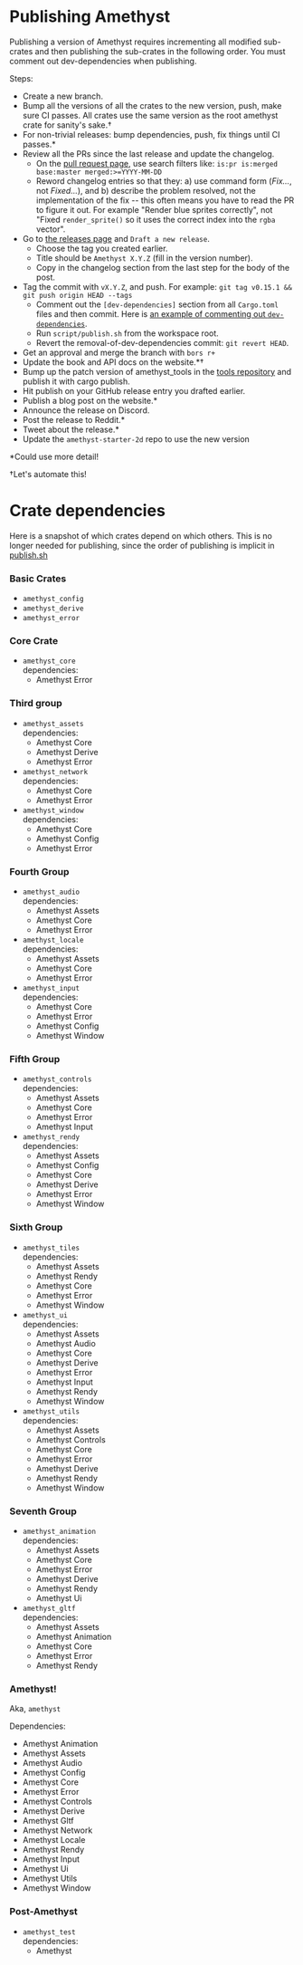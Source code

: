 # Publishing Amethyst

Publishing a version of Amethyst requires incrementing all modified sub-crates
and then publishing the sub-crates in the following order. You must comment out
dev-dependencies when publishing.

Steps:

- Create a new branch.
- Bump all the versions of all the crates to the new version, push, make sure CI passes.  All crates use the same version as the root amethyst crate for sanity's sake.†
- For non-trivial releases: bump dependencies, push, fix things until CI passes.*
- Review all the PRs since the last release and update the changelog.
  - On the [pull request page], use search filters like: `is:pr is:merged base:master merged:>=YYYY-MM-DD`
  - Reword changelog entries so that they: a) use command form (_Fix..._, not _Fixed..._), and b) describe the problem resolved, not the implementation of the fix -- this often means you have to read the PR to figure it out. For example "Render blue sprites correctly", not "Fixed `render_sprite()` so it uses the correct index into the `rgba` vector".
- Go to [the releases page] and `Draft a new release`.
  - Choose the tag you created earlier.
  - Title should be `Amethyst X.Y.Z` (fill in the version number).
  - Copy in the changelog section from the last step for the body of the post.
- Tag the commit with `vX.Y.Z`, and push.  For example: `git tag v0.15.1 && git push origin HEAD --tags`
  - Comment out the `[dev-dependencies]` section from all `Cargo.toml` files and then commit.  Here is [an example of commenting out `dev-dependencies`].
  - Run `script/publish.sh` from the workspace root.
  - Revert the removal-of-dev-dependencies commit: `git revert HEAD`.
- Get an approval and merge the branch with `bors r+`
- Update the book and API docs on the website.*†
- Bump up the patch version of amethyst_tools in the [tools repository] and publish it with cargo publish.
- Hit publish on your GitHub release entry you drafted earlier.
- Publish a blog post on the website.*
- Announce the release on Discord.
- Post the release to Reddit.*
- Tweet about the release.*
- Update the `amethyst-starter-2d` repo to use the new version

*Could use more detail!

†Let's automate this!

[pull request page]: https://github.com/amethyst/amethyst/pulls
[the releases page]: https://github.com/amethyst/amethyst/releases
[tools repository]: https://github.com/amethyst/tools
[an example of commenting out `dev-dependencies`]: https://github.com/amethyst/amethyst/commit/f911c8b08e960f005fc8013858a971aaa95ac2ed

# Crate dependencies

Here is a snapshot of which crates depend on which others. This is no longer needed for publishing, since the order of publishing is implicit in [publish.sh]

[publish.sh]: https://github.com/amethyst/amethyst/blob/master/script/publish.sh

### Basic Crates

- `amethyst_config`
- `amethyst_derive`
- `amethyst_error`

### Core Crate

- `amethyst_core` <br/> dependencies:
  - Amethyst Error

### Third group

- `amethyst_assets` <br/> dependencies:
  - Amethyst Core
  - Amethyst Derive
  - Amethyst Error
- `amethyst_network` <br/> dependencies:
  - Amethyst Core
  - Amethyst Error
- `amethyst_window` <br/> dependencies:
  - Amethyst Core
  - Amethyst Config
  - Amethyst Error

### Fourth Group

- `amethyst_audio` <br/> dependencies:
  - Amethyst Assets
  - Amethyst Core
  - Amethyst Error
- `amethyst_locale` <br/> dependencies:
  - Amethyst Assets
  - Amethyst Core
  - Amethyst Error
- `amethyst_input` <br/> dependencies:
  - Amethyst Core
  - Amethyst Error
  - Amethyst Config
  - Amethyst Window

### Fifth Group

- `amethyst_controls` <br/> dependencies:
  - Amethyst Assets
  - Amethyst Core
  - Amethyst Error
  - Amethyst Input
- `amethyst_rendy` <br/> dependencies:
  - Amethyst Assets
  - Amethyst Config
  - Amethyst Core
  - Amethyst Derive
  - Amethyst Error
  - Amethyst Window

### Sixth Group

- `amethyst_tiles` <br/> dependencies:
  - Amethyst Assets
  - Amethyst Rendy
  - Amethyst Core
  - Amethyst Error
  - Amethyst Window
- `amethyst_ui` <br/> dependencies:
  - Amethyst Assets
  - Amethyst Audio
  - Amethyst Core
  - Amethyst Derive
  - Amethyst Error
  - Amethyst Input
  - Amethyst Rendy
  - Amethyst Window
- `amethyst_utils` <br/> dependencies:
  - Amethyst Assets
  - Amethyst Controls
  - Amethyst Core
  - Amethyst Error
  - Amethyst Derive
  - Amethyst Rendy
  - Amethyst Window

### Seventh Group

- `amethyst_animation` <br/> dependencies:
  - Amethyst Assets
  - Amethyst Core
  - Amethyst Error
  - Amethyst Derive
  - Amethyst Rendy
  - Amethyst Ui
- `amethyst_gltf` <br/> dependencies:
  - Amethyst Assets
  - Amethyst Animation
  - Amethyst Core
  - Amethyst Error
  - Amethyst Rendy

### Amethyst!

Aka, `amethyst`

Dependencies:
- Amethyst Animation
- Amethyst Assets
- Amethyst Audio
- Amethyst Config
- Amethyst Core
- Amethyst Error
- Amethyst Controls
- Amethyst Derive
- Amethyst Gltf
- Amethyst Network
- Amethyst Locale
- Amethyst Rendy
- Amethyst Input
- Amethyst Ui
- Amethyst Utils
- Amethyst Window

### Post-Amethyst

- `amethyst_test` <br/> dependencies:
  - Amethyst

